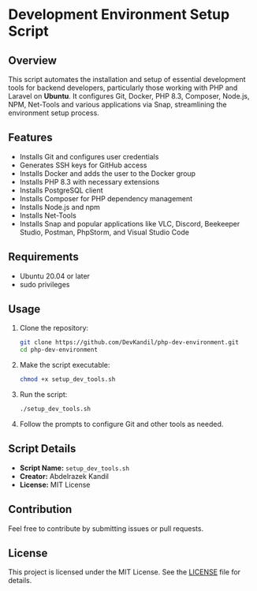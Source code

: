 # Development Environment Setup Script

## Overview
This script automates the installation and setup of essential development tools for backend developers, particularly those working with PHP and Laravel on **Ubuntu**. It configures Git, Docker, PHP 8.3, Composer, Node.js, NPM, Net-Tools and various applications via Snap, streamlining the environment setup process.

## Features
- Installs Git and configures user credentials
- Generates SSH keys for GitHub access
- Installs Docker and adds the user to the Docker group
- Installs PHP 8.3 with necessary extensions
- Installs PostgreSQL client
- Installs Composer for PHP dependency management
- Installs Node.js and npm
- Installs Net-Tools
- Installs Snap and popular applications like VLC, Discord, Beekeeper Studio, Postman, PhpStorm, and Visual Studio Code

## Requirements
- Ubuntu 20.04 or later
- sudo privileges

## Usage
1. Clone the repository:
   ```bash
   git clone https://github.com/DevKandil/php-dev-environment.git
   cd php-dev-environment
   ```
   
2. Make the script executable:
   ```bash
   chmod +x setup_dev_tools.sh
   ```

3. Run the script:
   ```bash
   ./setup_dev_tools.sh
   ```

4. Follow the prompts to configure Git and other tools as needed.

## Script Details
- **Script Name:** `setup_dev_tools.sh`
- **Creator:** Abdelrazek Kandil
- **License:** MIT License

## Contribution
Feel free to contribute by submitting issues or pull requests.

## License
This project is licensed under the MIT License. See the [LICENSE](LICENSE) file for details.
